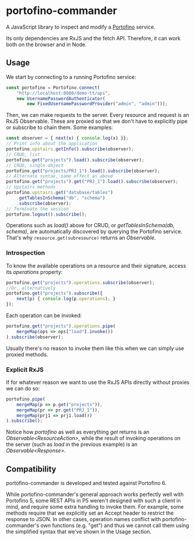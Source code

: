# portofino-commander

A JavaScript library to inspect and modify a [Portofino](https://github.com/ManyDesigns/Portofino) service.

Its only dependencies are RxJS and the fetch API. Therefore, it can work both on the browser and in Node.

## Usage

We start by connecting to a running Portofino service:

```javascript
const portofino = Portofino.connect(
    "http://localhost:8080/demo-tt/api", 
    new UsernamePasswordAuthenticator(
        new FixedUsernamePasswordProvider("admin", "admin")));
```
Then, we can make requests to the server. Every resource and request is an RxJS Observable. 
These are proxied so that we don't have to explicitly pipe or subscribe to chain them. Some examples:

```javascript
const observer = { next(x) { console.log(x) }};
// Print info about the application
portofino.upstairs.getInfo().subscribe(observer);
// CRUD, list
portofino.get("projects").load().subscribe(observer);
// CRUD, single object
portofino.get("projects/PRJ_1").load().subscribe(observer);
// Alternate syntax, same effect as above
portofino.get("projects").get("PRJ_1").load().subscribe(observer);
// Upstairs methods
portofino.upstairs.get("database/tables")
    .getTablesInSchema("db", "schema")
    .subscribe(observer);
// Terminate the session
portofino.logout().subscribe();
```

Operations such as _load()_ above for CRUD, or _getTablesInSchema(db, schema)_, are automatically discovered by querying the Portofino service.
That's why `resource.get(subresource)` returns an _Observable_.

### Introspection

To know the available operations on a resource and their signature, access its _operations_ property:

```javascript
portofino.get("projects").operations.subscribe(observer);
//Or, alternatively
portofino.get("projects").subscribe({ 
    next(p) { console.log(p.operations); }
});
```

Each operation can be invoked:

```javascript
portofino.get("projects").operations.pipe(
    mergeMap(ops => ops["load"].invoke())
).subscribe(observer);
```

Usually there's no reason to invoke them like this when we can simply use proxied methods.

### Explicit RxJS

If for whatever reason we want to use the RxJS APIs directly without proxies we can do so:

```javascript
portofino.pipe(
    mergeMap(p => p.get("projects")),
    mergeMap(pr => pr.get("PRJ_1")),
    mergeMap(prj1 => prj1.load())
).subscribe();
```

Notice how _portofino_ as well as everything _get_ returns is an _Observable&lt;ResourceAction&gt;_, while the result of
invoking operations on the server (such as _load_ in the previous example) is an _Observable&lt;Response&gt;_.

## Compatibility

portofino-commander is developed and tested against Portofino 6.

While portofino-commander's general approach works perfectly well with Portofino 5, some REST APIs in P5 weren't designed with 
such a client in mind, and require some extra handling to invoke them. For example, some methods require that we 
explicitly set an Accept header to restrict the response to JSON. In other cases, operation names conflict with 
portofino-commander's own functions (e.g. "get") and thus we cannot call them using the simplified syntax that we've 
shown in the Usage section.